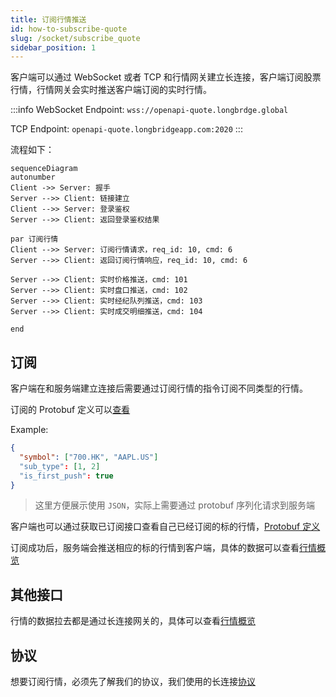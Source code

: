 ```yaml
---
title: 订阅行情推送
id: how-to-subscribe-quote
slug: /socket/subscribe_quote
sidebar_position: 1
---
```


客户端可以通过 WebSocket 或者 TCP 和行情网关建立长连接，客户端订阅股票行情，行情网关会实时推送客户端订阅的实时行情。

:::info
WebSocket Endpoint: `wss://openapi-quote.longbrdge.global`

TCP Endpoint: `openapi-quote.longbridgeapp.com:2020`
:::

流程如下：

```mermaid
sequenceDiagram
autonumber
Client ->> Server: 握手
Server -->> Client: 链接建立
Client -->> Server: 登录鉴权
Server -->> Client: 返回登录鉴权结果

par 订阅行情
Client -->> Server: 订阅行情请求，req_id: 10, cmd: 6
Server -->> Client: 返回订阅行情响应，req_id: 10, cmd: 6

Server -->> Client: 实时价格推送，cmd: 101
Server -->> Client: 实时盘口推送，cmd: 102
Server -->> Client: 实时经纪队列推送，cmd: 103
Server -->> Client: 实时成交明细推送，cmd: 104

end

```

## 订阅

客户端在和服务端建立连接后需要通过订阅行情的指令订阅不同类型的行情。

订阅的 Protobuf 定义可以[查看](../quote/subscribe/subscribe)

Example:

```json
{
  "symbol": ["700.HK", "AAPL.US"]
  "sub_type": [1, 2]
  "is_first_push": true
}

```

> 这里方便展示使用 `JSON`，实际上需要通过 protobuf 序列化请求到服务端

客户端也可以通过获取已订阅接口查看自己已经订阅的标的行情，[Protobuf 定义](../quote/subscribe/subscription)

订阅成功后，服务端会推送相应的标的行情到客户端，具体的数据可以查看[行情概览](../quote/overview)

## 其他接口

行情的数据拉去都是通过长连接网关的，具体可以查看[行情概览](../quote/overview)

## 协议

想要订阅行情，必须先了解我们的协议，我们使用的长连接[协议](./protocol/overview)
